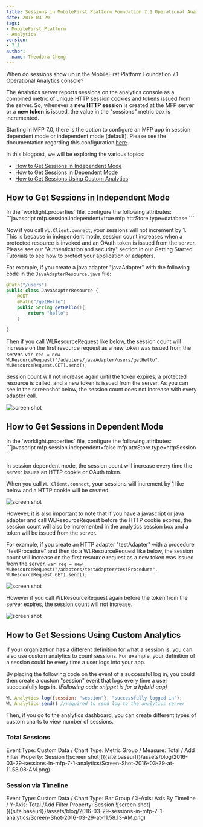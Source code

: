 ```yaml
---
title: Sessions in MobileFirst Platform Foundation 7.1 Operational Analytics
date: 2016-03-29
tags:
- MobileFirst_Platform
- Analytics
version:
- 7.1
author:
  name: Theodora Cheng
---
```

When do sessions show up in the MobileFirst Platform Foundation 7.1 Operational Analytics console?

The Analytics server reports sessions on the analytics console as a combined metric of unique HTTP session cookies and tokens issued from the server. So, whenever a **new HTTP session** is created at the MFP server or a **new token** is issued, the value in the "sessions" metric box is incremented.

Starting in MFP 7.0, there is the option to configure an MFP app in session dependent mode or independent mode (default). 
Please see the documentation regarding this configuration <a href="https://www.ibm.com/support/knowledgecenter/SSHS8R_7.1.0/com.ibm.worklight.dev.doc/devref/c_overview_session_indep.html">here</a>.

In this blogpost, we will be exploring the various topics:
<ul>
<li><a href="#indepMode">How to Get Sessions in Independent Mode</a></li>
<li><a href="#depMode">How to Get Sessions in Dependent Mode</a></li>
<li><a href="#custAnalytics">How to Get Sessions Using Custom Analytics</a></li>
</ul>

<h2 id="indepMode">How to Get Sessions in Independent Mode</h2>
In the `worklight.properties` file, configure the following attributes:
```javascript
mfp.session.independent=true
mfp.attrStore.type=database
```

Now if you call `WL.Client.connect`, your sessions will not increment by 1. This is because in independent mode, session count increases when a protected resource is invoked and an OAuth token is issued from the server. Please see our "Authentication and security" section in our Getting Started Tutorials to see how to protect your application or adapters.

For example, if you create a java adapter "javaAdapter" with the following code in the `JavaAdapterResource.java` file:

```java
@Path("/users")
public class JavaAdapterResource {
	@GET
	@Path("/getHello")
	public String getHello(){
		return "hello";
	}
		
}
```

Then if you call WLResourceRequest like below, the session count will increase on the first resource request as a new token was issued from the server. 
`var req = new WLResourceRequest("/adapters/javaAdapter/users/getHello", WLResourceRequest.GET).send();`

Session count will not increase again until the token expires, a protected resource is called, and a new token is issued from the server. As you can see in the screenshot below, the session count does not increase with every adapter call.

![screen shot]({{site.baseurl}}/assets/blog/2016-03-29-sessions-in-mfp-7-1-analytics/Screen-Shot-2016-03-29-at-11.33.22-AM.png)

<h2 id="depMode">How to Get Sessions in Dependent Mode</h2>
In the `worklight.properties` file, configure the following attributes:
```javascript
mfp.session.independent=false
mfp.attrStore.type=httpSession
```

In session dependent mode, the session count will increase every time the server issues an HTTP cookie or OAuth token.

When you call `WL.Client.connect`, your sessions will increment by 1 like below and a HTTP cookie will be created.

![screen shot]({{site.baseurl}}/assets/blog/2016-03-29-sessions-in-mfp-7-1-analytics/Screen-Shot-2016-03-28-at-4.46.46-PM.png)

However, it is also important to note that if you have a javascript or java adapter and call WLResourceRequest before the HTTP cookie expires, the session count will also be incremented in the analytics session box and a token will be issued from the server.

For example, if you create an HTTP adapter "testAdapter" with a procedure "testProcedure" and then do a WLResourceRequest like below, the session count will increase on the first resource request as a new token was issued from the server.
`var req = new WLResourceRequest("/adapters/testAdapter/testProcedure", WLResourceRequest.GET).send();`

![screen shot]({{site.baseurl}}/assets/blog/2016-03-29-sessions-in-mfp-7-1-analytics/Screen-Shot-2016-03-28-at-4.52.07-PM.png)

However if you call WLResourceRequest again before the token from the server expires, the session count will not increase.

![screen shot]({{site.baseurl}}/assets/blog/2016-03-29-sessions-in-mfp-7-1-analytics/Screen-Shot-2016-03-28-at-4.52.36-PM.png)

<h2 id="custAnalytics">How to Get Sessions Using Custom Analytics</h2>

If your organization has a different definition for what a session is, you can also use custom analytics to count sessions.
For example, your definition of a session could be every time a user logs into your app.

By placing the following code on the event of a successful log in, you could then create a custom "session" event that logs every time a user successfully logs in. *(Following code snippet is for a hybrid app)*
```javascript
WL.Analytics.log({session: "session"}, "successfully logged in");
WL.Analytics.send() //required to send log to the analytics server
```

Then, if you go to the analytics dashboard, you can create different types of custom charts to view number of sessions.

<h3>Total Sessions</h3>
Event Type: Custom Data / Chart Type: Metric Group / Measure: Total / Add Filter Property: Session
![screen shot]({{site.baseurl}}/assets/blog/2016-03-29-sessions-in-mfp-7-1-analytics/Screen-Shot-2016-03-29-at-11.58.08-AM.png)

<h3>Session via Timeline</h3>
Event Type: Custom Data / Chart Type: Bar Group / X-Axis: Axis By Timeline / Y-Axis: Total /Add Filter Property: Session
![screen shot]({{site.baseurl}}/assets/blog/2016-03-29-sessions-in-mfp-7-1-analytics/Screen-Shot-2016-03-29-at-11.58.13-AM.png)
